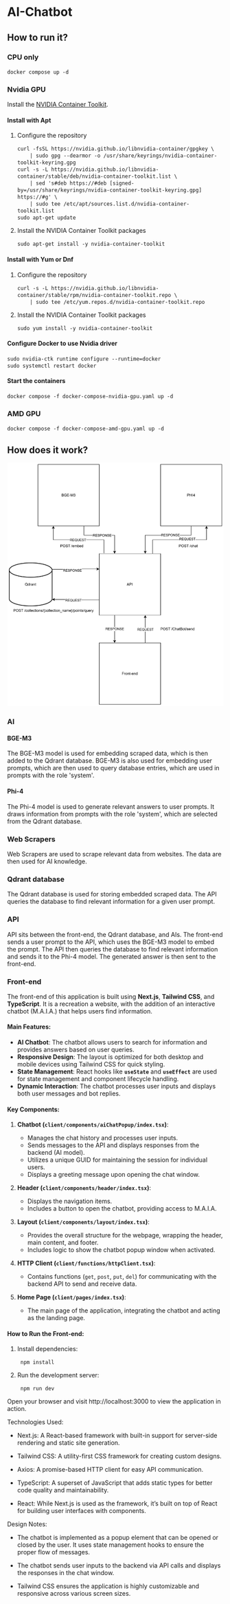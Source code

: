 # AI-Chatbot

## How to run it?

### CPU only

```shell
docker compose up -d
```

### Nvidia GPU
Install the [NVIDIA Container Toolkit](https://docs.nvidia.com/datacenter/cloud-native/container-toolkit/latest/install-guide.html#installation).

#### Install with Apt
1.  Configure the repository

    ```shell
    curl -fsSL https://nvidia.github.io/libnvidia-container/gpgkey \
        | sudo gpg --dearmor -o /usr/share/keyrings/nvidia-container-toolkit-keyring.gpg
    curl -s -L https://nvidia.github.io/libnvidia-container/stable/deb/nvidia-container-toolkit.list \
        | sed 's#deb https://#deb [signed-by=/usr/share/keyrings/nvidia-container-toolkit-keyring.gpg] https://#g' \
        | sudo tee /etc/apt/sources.list.d/nvidia-container-toolkit.list
    sudo apt-get update
    ```

2.  Install the NVIDIA Container Toolkit packages

    ```shell
    sudo apt-get install -y nvidia-container-toolkit
    ```

#### Install with Yum or Dnf
1.  Configure the repository

    ```shell
    curl -s -L https://nvidia.github.io/libnvidia-container/stable/rpm/nvidia-container-toolkit.repo \
        | sudo tee /etc/yum.repos.d/nvidia-container-toolkit.repo
    ```

2. Install the NVIDIA Container Toolkit packages

    ```shell
    sudo yum install -y nvidia-container-toolkit
    ```

#### Configure Docker to use Nvidia driver

```shell
sudo nvidia-ctk runtime configure --runtime=docker
sudo systemctl restart docker
```

#### Start the containers

```shell
docker compose -f docker-compose-nvidia-gpu.yaml up -d
```

### AMD GPU

```shell
docker compose -f docker-compose-amd-gpu.yaml up -d
```

## How does it work?

![Connection diagram of the app](./docs/images/connection_diagram.svg)

### AI

#### BGE-M3

The BGE-M3 model is used for embedding scraped data, which is then added to the Qdrant database. BGE-M3 is also used for embedding user prompts, which are then used to query database entries, which are used in prompts with the role 'system'.

#### Phi-4

The Phi-4 model is used to generate relevant answers to user prompts. It draws information from prompts with the role 'system', which are selected from the Qdrant database.

### Web Scrapers

Web Scrapers are used to scrape relevant data from websites. The data are then used for AI knowledge.

### Qdrant database

The Qdrant database is used for storing embedded scraped data. The API queries the database to find relevant information for a given user prompt.

### API

API sits between the front-end, the Qdrant database, and AIs. The front-end sends a user prompt to the API, which uses the BGE-M3 model to embed the prompt. The API then queries the database to find relevant information and sends it to the Phi-4 model. The generated answer is then sent to the front-end.

### Front-end

The front-end of this application is built using **Next.js**, **Tailwind CSS**, and **TypeScript**. It is a recreation a website, with the addition of an interactive chatbot (M.A.I.A.) that helps users find information.

#### Main Features:
- **AI Chatbot**: The chatbot allows users to search for information and provides answers based on user queries.
- **Responsive Design**: The layout is optimized for both desktop and mobile devices using Tailwind CSS for quick styling.
- **State Management**: React hooks like **`useState`** and **`useEffect`** are used for state management and component lifecycle handling.
- **Dynamic Interaction**: The chatbot processes user inputs and displays both user messages and bot replies.

#### Key Components:
1. **Chatbot (`client/components/aiChatPopup/index.tsx`)**:
   - Manages the chat history and processes user inputs.
   - Sends messages to the API and displays responses from the backend (AI model).
   - Utilizes a unique GUID for maintaining the session for individual users.
   - Displays a greeting message upon opening the chat window.

2. **Header (`client/components/header/index.tsx`)**:
   - Displays the navigation items.
   - Includes a button to open the chatbot, providing access to M.A.I.A.

3. **Layout (`client/components/layout/index.tsx`)**:
   - Provides the overall structure for the webpage, wrapping the header, main content, and footer.
   - Includes logic to show the chatbot popup window when activated.

4. **HTTP Client (`client/functions/httpClient.tsx`)**:
   - Contains functions (`get`, `post`, `put`, `del`) for communicating with the backend API to send and receive data.

5. **Home Page (`client/pages/index.tsx`)**:
   - The main page of the application, integrating the chatbot and acting as the landing page.

#### How to Run the Front-end:

1. Install dependencies:

   ```shell
    npm install
   ```

2. Run the development server:

   ```shell
    npm run dev
   ```

Open your browser and visit http://localhost:3000 to view the application in action.


Technologies Used:

- Next.js: A React-based framework with built-in support for server-side rendering and static site generation.

- Tailwind CSS: A utility-first CSS framework for creating custom designs.

- Axios: A promise-based HTTP client for easy API communication.

- TypeScript: A superset of JavaScript that adds static types for better code quality and maintainability.

- React: While Next.js is used as the framework, it’s built on top of React for building user interfaces with components.

Design Notes:

- The chatbot is implemented as a popup element that can be opened or closed by the user. It uses state management hooks to ensure the proper flow of messages.

- The chatbot sends user inputs to the backend via API calls and displays the responses in the chat window.

- Tailwind CSS ensures the application is highly customizable and responsive across various screen sizes.
